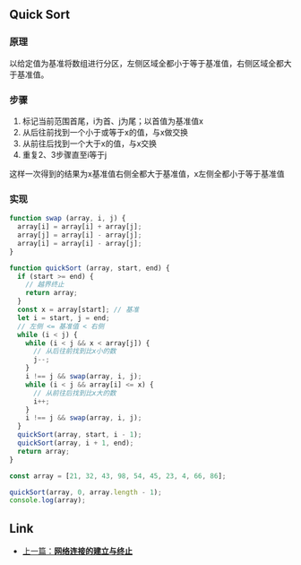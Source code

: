 ## Quick Sort

### 原理

以给定值为基准将数组进行分区，左侧区域全都小于等于基准值，右侧区域全都大于基准值。

### 步骤

1. 标记当前范围首尾，i为首、j为尾；以首值为基准值x
2. 从后往前找到一个小于或等于x的值，与x做交换
3. 从前往后找到一个大于x的值，与x交换
4. 重复2、3步骤直至i等于j

这样一次得到的结果为x基准值右侧全都大于基准值，x左侧全都小于等于基准值

### 实现

```javascript
function swap (array, i, j) {
  array[i] = array[i] + array[j];
  array[j] = array[i] - array[j];
  array[i] = array[i] - array[j];
}

function quickSort (array, start, end) {
  if (start >= end) {
    // 越界终止
    return array;
  }
  const x = array[start]; // 基准
  let i = start, j = end;
  // 左侧 <= 基准值 < 右侧
  while (i < j) {
    while (i < j && x < array[j]) {
      // 从后往前找到比x小的数
      j--;
    }
    i !== j && swap(array, i, j);
    while (i < j && array[i] <= x) {
      // 从前往后找到比x大的数
      i++;
    }
    i !== j && swap(array, i, j);
  }
  quickSort(array, start, i - 1);
  quickSort(array, i + 1, end);
  return array;
}

const array = [21, 32, 43, 98, 54, 45, 23, 4, 66, 86];

quickSort(array, 0, array.length - 1);
console.log(array);
```

## Link

+ [上一篇：**网络连接的建立与终止**](../Network/网络连接的建立与终止.md)